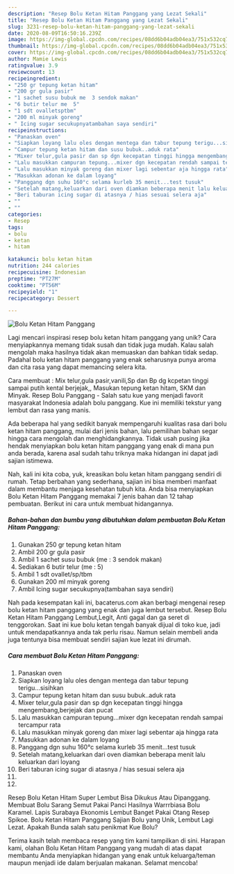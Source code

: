 ```yaml
---
description: "Resep Bolu Ketan Hitam Panggang yang Lezat Sekali"
title: "Resep Bolu Ketan Hitam Panggang yang Lezat Sekali"
slug: 3231-resep-bolu-ketan-hitam-panggang-yang-lezat-sekali
date: 2020-08-09T16:50:16.239Z
image: https://img-global.cpcdn.com/recipes/08dd6b04adb04ea3/751x532cq70/bolu-ketan-hitam-panggang-foto-resep-utama.jpg
thumbnail: https://img-global.cpcdn.com/recipes/08dd6b04adb04ea3/751x532cq70/bolu-ketan-hitam-panggang-foto-resep-utama.jpg
cover: https://img-global.cpcdn.com/recipes/08dd6b04adb04ea3/751x532cq70/bolu-ketan-hitam-panggang-foto-resep-utama.jpg
author: Mamie Lewis
ratingvalue: 3.9
reviewcount: 13
recipeingredient:
- "250 gr tepung ketan hitam"
- "200 gr gula pasir"
- "1 sachet susu bubuk me  3 sendok makan"
- "6 butir telur me  5"
- "1 sdt ovalletsptbm"
- "200 ml minyak goreng"
- " Icing sugar secukupnyatambahan saya sendiri"
recipeinstructions:
- "Panaskan oven"
- "Siapkan loyang lalu oles dengan mentega dan tabur tepung terigu...sisihkan"
- "Campur tepung ketan hitam dan susu bubuk..aduk rata"
- "Mixer telur,gula pasir dan sp dgn kecepatan tinggi hingga mengembang,berjejak dan pucat"
- "Lalu masukkan campuran tepung...mixer dgn kecepatan rendah sampai tercampur rata"
- "Lalu masukkan minyak goreng dan mixer lagi sebentar aja hingga rata"
- "Masukkan adonan ke dalam loyang"
- "Panggang dgn suhu 160°c selama kurleb 35 menit...test tusuk"
- "Setelah matang,keluarkan dari oven diamkan beberapa menit lalu keluarkan dari loyang"
- "Beri taburan icing sugar di atasnya / hias sesuai selera aja"
- ""
- ""
categories:
- Resep
tags:
- bolu
- ketan
- hitam

katakunci: bolu ketan hitam 
nutrition: 244 calories
recipecuisine: Indonesian
preptime: "PT27M"
cooktime: "PT56M"
recipeyield: "1"
recipecategory: Dessert

---
```



![Bolu Ketan Hitam Panggang](https://img-global.cpcdn.com/recipes/08dd6b04adb04ea3/751x532cq70/bolu-ketan-hitam-panggang-foto-resep-utama.jpg)

Lagi mencari inspirasi resep bolu ketan hitam panggang yang unik? Cara menyiapkannya memang tidak susah dan tidak juga mudah. Kalau salah mengolah maka hasilnya tidak akan memuaskan dan bahkan tidak sedap. Padahal bolu ketan hitam panggang yang enak seharusnya punya aroma dan cita rasa yang dapat memancing selera kita.

Cara membuat : Mix telur,gula pasir,vanili,Sp dan Bp dg kcpetan tinggi sampai putih kental berjejak,, Masukan tepung ketan hitam, SKM dan Minyak. Resep Bolu Panggang - Salah satu kue yang menjadi favorit masyarakat Indonesia adalah bolu panggang. Kue ini memiliki tekstur yang lembut dan rasa yang manis.

Ada beberapa hal yang sedikit banyak mempengaruhi kualitas rasa dari bolu ketan hitam panggang, mulai dari jenis bahan, lalu pemilihan bahan segar hingga cara mengolah dan menghidangkannya. Tidak usah pusing jika hendak menyiapkan bolu ketan hitam panggang yang enak di mana pun anda berada, karena asal sudah tahu triknya maka hidangan ini dapat jadi sajian istimewa.


Nah, kali ini kita coba, yuk, kreasikan bolu ketan hitam panggang sendiri di rumah. Tetap berbahan yang sederhana, sajian ini bisa memberi manfaat dalam membantu menjaga kesehatan tubuh kita. Anda bisa menyiapkan Bolu Ketan Hitam Panggang memakai 7 jenis bahan dan 12 tahap pembuatan. Berikut ini cara untuk membuat hidangannya.

<!--inarticleads1-->

##### Bahan-bahan dan bumbu yang dibutuhkan dalam pembuatan Bolu Ketan Hitam Panggang:

1. Gunakan 250 gr tepung ketan hitam
1. Ambil 200 gr gula pasir
1. Ambil 1 sachet susu bubuk (me : 3 sendok makan)
1. Sediakan 6 butir telur (me : 5)
1. Ambil 1 sdt ovallet/sp/tbm
1. Gunakan 200 ml minyak goreng
1. Ambil  Icing sugar secukupnya(tambahan saya sendiri)


Nah pada kesempatan kali ini, bacaterus.com akan berbagi mengenai resep bolu ketan hitam panggang yang enak dan juga lembut tersebut. Resep Bolu Ketan Hitam Panggang Lembut,Legit, Anti gagal dan ga seret di tenggorokan. Saat ini kue bolu ketan tengah banyak dijual di toko kue, jadi untuk mendapatkannya anda tak perlu risau. Namun selain membeli anda juga tentunya bisa membuat sendiri sajian kue lezat ini dirumah. 

<!--inarticleads2-->

##### Cara membuat Bolu Ketan Hitam Panggang:

1. Panaskan oven
1. Siapkan loyang lalu oles dengan mentega dan tabur tepung terigu...sisihkan
1. Campur tepung ketan hitam dan susu bubuk..aduk rata
1. Mixer telur,gula pasir dan sp dgn kecepatan tinggi hingga mengembang,berjejak dan pucat
1. Lalu masukkan campuran tepung...mixer dgn kecepatan rendah sampai tercampur rata
1. Lalu masukkan minyak goreng dan mixer lagi sebentar aja hingga rata
1. Masukkan adonan ke dalam loyang
1. Panggang dgn suhu 160°c selama kurleb 35 menit...test tusuk
1. Setelah matang,keluarkan dari oven diamkan beberapa menit lalu keluarkan dari loyang
1. Beri taburan icing sugar di atasnya / hias sesuai selera aja
1. 
1. 


Resep Bolu Ketan Hitam Super Lembut Bisa Dikukus Atau Dipanggang. Membuat Bolu Sarang Semut Pakai Panci Hasilnya Warrrbiasa Bolu Karamel. Lapis Surabaya Ekonomis Lembut Banget Pakai Otang Resep Spikoe. Bolu Ketan Hitam Panggang Sajian Bolu yang Unik, Lembut Lagi Lezat. Apakah Bunda salah satu penikmat Kue Bolu? 

Terima kasih telah membaca resep yang tim kami tampilkan di sini. Harapan kami, olahan Bolu Ketan Hitam Panggang yang mudah di atas dapat membantu Anda menyiapkan hidangan yang enak untuk keluarga/teman maupun menjadi ide dalam berjualan makanan. Selamat mencoba!
